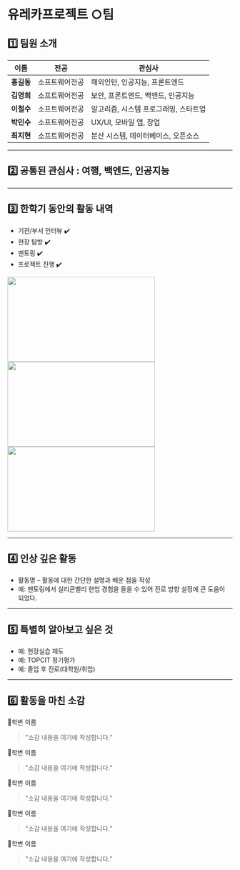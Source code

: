 # 유레카프로젝트 ○팀

## 1️⃣ 팀원 소개

| **이름** | **전공** | **관심사** |
| --- | --- | --- |
| **홍길동** | 소프트웨어전공 | 해외인턴, 인공지능, 프론트엔드 |
| **김영희** | 소프트웨어전공 | 보안, 프론트엔드, 백엔드, 인공지능 |
| **이철수** | 소프트웨어전공 | 알고리즘, 시스템 프로그래밍, 스타트업 |
| **박민수** | 소프트웨어전공 | UX/UI, 모바일 앱, 창업 |
| **최지현** | 소프트웨어전공 | 분산 시스템, 데이터베이스, 오픈소스 |

***

## 2️⃣ 공통된 관심사 : 여행, 백엔드, 인공지능

***

## 3️⃣ 한학기 동안의 활동 내역 

- 기관/부서 인터뷰 ✔️  
- 현장 탐방 ✔️  
- 멘토링 ✔️  
- 프로젝트 진행 ✔️  

<!-- 활동 사진 추가 예시 -->
<img src="https://via.placeholder.com/330x190.png?text=활동사진1" width="330" height="190"/>
<img src="https://via.placeholder.com/330x190.png?text=활동사진2" width="330" height="190"/>
<img src="https://via.placeholder.com/330x190.png?text=활동사진3" width="330" height="190"/>

***

## 4️⃣ 인상 깊은 활동

- 활동명 – 활동에 대한 간단한 설명과 배운 점을 작성  
- 예: 멘토링에서 실리콘밸리 현업 경험을 들을 수 있어 진로 방향 설정에 큰 도움이 되었다.  

***

## 5️⃣ 특별히 알아보고 싶은 것
- 예: 현장실습 제도
- 예: TOPCIT 정기평가
- 예: 졸업 후 진로(대학원/취업)

***

## 6️⃣ 활동을 마친 소감

🔗학번 이름  
> "소감 내용을 여기에 작성합니다."

🔗학번 이름  
> "소감 내용을 여기에 작성합니다."

🔗학번 이름  
> "소감 내용을 여기에 작성합니다."

🔗학번 이름  
> "소감 내용을 여기에 작성합니다."

🔗학번 이름  
> "소감 내용을 여기에 작성합니다."
